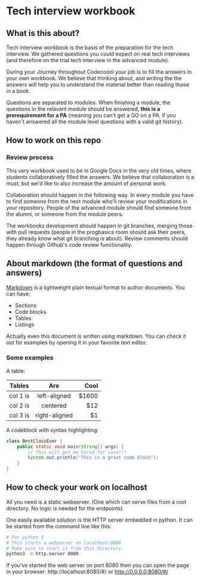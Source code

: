# Tech interview workbook

## What is this about?

Tech interview workbook is the basis of the preparation for the tech interview. We gathered questions you could expect on real tech interviews (and therefore on the trial tech interview in the advanced module).

During your Journey throughout Codecoool your job is to fill the answers in your own workbook. We believe that thinking about, and writing the the answers will help you to understand the material better than reading those in a book.

Questions are separated to modules. When finishing a module, the questions in the relavant module should be answered, **this is a prerequirement for a PA** (meaning you can't get a GO on a PA, if you haven't answered all the module level questions with a valid git history).

## How to work on this repo

### Review process

This very workbook used to be in Google Docs in the very old times, where students collaboratively filled the answers. We believe that collaboration is a must, but we'd like to also increase the amount of personal work. 

Collaboration should happen in the following way. In every module you have to find someone from the next module who'll review your modifications in your repository. People of the advanced module should find someone from the alumni, or someone from the module peers.

The workbooks development should happen in git branches, merging those with pull requests (people in the progbasics room should ask their peers, they already know what git branching is about). Review comments should happen through Github's code review functionality.

## About markdown (the format of questions and answers)

[Markdown](https://daringfireball.net/projects/markdown/) is a lightweight plain textual format to author documents.
You can have:
-   Sections
-   Code blocks
-   Tables
-   Listings

Actually even this document is written using markdown.  You can
check it out for examples by opening it in your favorite text
editor.

### Some examples

A table:

| Tables   |      Are      |  Cool |
|----------|:-------------:|------:|
| col 1 is |  left-aligned | $1600 |
| col 2 is |    centered   |   $12 |
| col 3 is | right-aligned |    $1 |

A codeblock with syntax highlighting:

```java
class BestClassEver {
    public static void main(String[] args) {
        // This will get me hired for sure!!!
        System.out.println("This is a great code block");
    }
}
```

## How to check your work on localhost

All you need is a static webserver.  (One which can serve files from
a root directory.  No logic is needed for the endpoints)

One easily available solution is the HTTP server embedded in python.
It can be started from the command line like this:

```sh
# For python 3
# This starts a webserver on localhost:8080
# Make sure to start it from this directory
python3 -m http.server 8080
```

If you've started the web server on port 8080
then you can open the page in your browser:
http://localhost:8080/#/ or http://0.0.0.0:8080/#/
